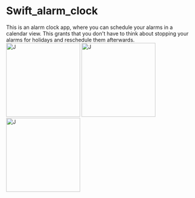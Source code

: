 # Swift_alarm_clock
This is an alarm clock app, where you can schedule your alarms in a calendar view. This grants that you don't have to think about stopping your alarms for holidays and reschedule them afterwards.
<img src="images/firstScreen" alt="J" width="200"/>
<img src="images/clockDetails" alt="J" width="200"/>
<img src="images/calendarView" alt="J" width="200"/>
